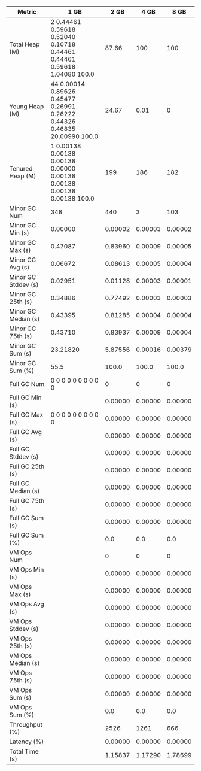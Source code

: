 | Metric | 1 GB | 2 GB | 4 GB | 8 GB |
|------|----|----|----|----|
| Total Heap (M) | 2	0.44461	0.59618	0.52040	0.10718	0.44461	0.44461	0.59618	1.04080	100.0 | 87.66 | 100 | 100 |
| Young Heap (M) | 44	0.00014	0.89626	0.45477	0.26991	0.26222	0.44326	0.46835	20.00990	100.0 | 24.67 | 0.01 | 0 |
| Tenured Heap (M) | 1	0.00138	0.00138	0.00138	0.00000	0.00138	0.00138	0.00138	0.00138	100.0 | 199 | 186 | 182 |
| Minor GC Num | 348 | 440 | 3 | 103 |
| Minor GC Min (s) | 0.00000 | 0.00002 | 0.00003 | 0.00002 |
| Minor GC Max (s) | 0.47087 | 0.83960 | 0.00009 | 0.00005 |
| Minor GC Avg (s) | 0.06672 | 0.08613 | 0.00005 | 0.00004 |
| Minor GC Stddev (s) | 0.02951 | 0.01128 | 0.00003 | 0.00001 |
| Minor GC 25th (s) | 0.34886 | 0.77492 | 0.00003 | 0.00003 |
| Minor GC Median (s) | 0.43395 | 0.81285 | 0.00004 | 0.00004 |
| Minor GC 75th (s) | 0.43710 | 0.83937 | 0.00009 | 0.00004 |
| Minor GC Sum (s) | 23.21820 | 5.87556 | 0.00016 | 0.00379 |
| Minor GC Sum (%) | 55.5 | 100.0 | 100.0 | 100.0 |
| Full GC Num | 0	0	0	0	0	0	0	0	0	0 | 0 | 0 | 0 |
| Full GC Min (s) |  | 0.00000 | 0.00000 | 0.00000 |
| Full GC Max (s) | 0	0	0	0	0	0	0	0	0	0 | 0.00000 | 0.00000 | 0.00000 |
| Full GC Avg (s) |  | 0.00000 | 0.00000 | 0.00000 |
| Full GC Stddev (s) |  | 0.00000 | 0.00000 | 0.00000 |
| Full GC 25th (s) |  | 0.00000 | 0.00000 | 0.00000 |
| Full GC Median (s) |  | 0.00000 | 0.00000 | 0.00000 |
| Full GC 75th (s) |  | 0.00000 | 0.00000 | 0.00000 |
| Full GC Sum (s) |  | 0.00000 | 0.00000 | 0.00000 |
| Full GC Sum (%) |  | 0.0 | 0.0 | 0.0 |
| VM Ops Num |  | 0 | 0 | 0 |
| VM Ops Min (s) |  | 0.00000 | 0.00000 | 0.00000 |
| VM Ops Max (s) |  | 0.00000 | 0.00000 | 0.00000 |
| VM Ops Avg (s) |  | 0.00000 | 0.00000 | 0.00000 |
| VM Ops Stddev (s) |  | 0.00000 | 0.00000 | 0.00000 |
| VM Ops 25th (s) |  | 0.00000 | 0.00000 | 0.00000 |
| VM Ops Median (s) |  | 0.00000 | 0.00000 | 0.00000 |
| VM Ops 75th (s) |  | 0.00000 | 0.00000 | 0.00000 |
| VM Ops Sum (s) |  | 0.00000 | 0.00000 | 0.00000 |
| VM Ops Sum (%) |  | 0.0 | 0.0 | 0.0 |
| Throughput (%) |  | 2526 | 1261 | 666 |
| Latency (%) |  | 0.00000 | 0.00000 | 0.00000 |
| Total Time (s) |  | 1.15837 | 1.17290 | 1.78699 |

